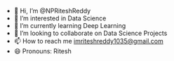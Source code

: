 - 👋 Hi, I’m @NPRiteshReddy
- 👀 I’m interested in Data Science
- 🌱 I’m currently learning Deep Learning
- 💞️ I’m looking to collaborate on Data Science Projects
- 📫 How to reach me imriteshreddy1035@gmail.com
- 😄 Pronouns: Ritesh

<!---
NPRiteshReddy/NPRiteshReddy is a ✨ special ✨ repository because its `README.md` (this file) appears on your GitHub profile.
You can click the Preview link to take a look at your changes.
--->
